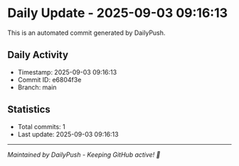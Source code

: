 # Daily Update - 2025-09-03 09:16:13

This is an automated commit generated by DailyPush.

## Daily Activity
- Timestamp: 2025-09-03 09:16:13
- Commit ID: e6804f3e
- Branch: main

## Statistics
- Total commits: 1
- Last update: 2025-09-03 09:16:13

---
*Maintained by DailyPush - Keeping GitHub active! 🚀*
